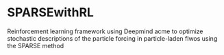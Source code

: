 # SPARSEwithRL
Reinforcement learning framework using Deepmind acme to optimize stochastic descriptions of the particle forcing in particle-laden flwos using the SPARSE method
